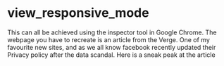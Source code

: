 # view_responsive_mode
This can all be achieved using the inspector tool in Google Chrome. The webpage you have to recreate is an article from the Verge. One of my favourite new sites, and as we all know facebook recently updated their Privacy policy after the data scandal. Here is a sneak peak at the article
